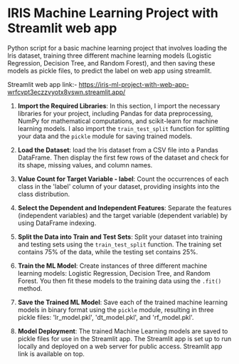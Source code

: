 # IRIS Machine Learning Project with Streamlit web app
Python script for a basic machine learning project that involves loading the Iris dataset, training three different machine learning models (Logistic Regression, Decision Tree, and Random Forest), and then saving these models as pickle files, to predict the label on web app using streamlit.

Streamlit web app link:- https://iris-ml-project-with-web-app-wrfcvpt3eczzvyotx8vswn.streamlit.app/

1. **Import the Required Libraries**: In this section, I import the necessary libraries for your project, including Pandas for data preprocessing, NumPy for mathematical computations, and scikit-learn for machine learning models. I also import the `train_test_split` function for splitting your data and the `pickle` module for saving trained models.

2. **Load the Dataset**: load the Iris dataset from a CSV file into a Pandas DataFrame. Then display the first few rows of the dataset and check for its shape, missing values, and column names.

3. **Value Count for Target Variable - label**: Count the occurrences of each class in the 'label' column of your dataset, providing insights into the class distribution.

4. **Select the Dependent and Independent Features**: Separate the features (independent variables) and the target variable (dependent variable) by using DataFrame indexing.

5. **Split the Data into Train and Test Sets**: Split your dataset into training and testing sets using the `train_test_split` function. The training set contains 75% of the data, while the testing set contains 25%.

6. **Train the ML Model**: Create instances of three different machine learning models: Logistic Regression, Decision Tree, and Random Forest. You then fit these models to the training data using the `.fit()` method.

7. **Save the Trained ML Model**: Save each of the trained machine learning models in binary format using the `pickle` module, resulting in three pickle files: 'lr_model.pkl', 'dt_model.pkl', and 'rf_model.pkl'.

8. **Model Deployment**: The trained Machine Learning models are saved to pickle files for use in the Streamlit app. The Streamlit app is set up to run locally and deployed on a web server for public access. Streamlit app link is available on top.
